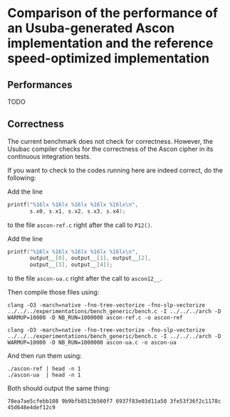Comparison of the performance of an Usuba-generated Ascon implementation and the reference speed-optimized implementation
===

## Performances

TODO

## Correctness

The current benchmark does not check for correctness. However, the
Usubac compiler checks for the correctness of the Ascon cipher in its
continuous integration tests.

If you want to check to the codes running here are indeed correct, do
the following:

Add the line 
  
  ```c
  printf("%16lx %16lx %16lx %16lx %16lx\n",
         s.x0, s.x1, s.x2, s.x3, s.x4);
  ```
  
to the file `ascon-ref.c` right after the call to `P12()`. 
  
Add the line 

  ```c
  printf("%16lx %16lx %16lx %16lx %16lx\n",
         output__[0], output__[1], output__[2],
         output__[3], output__[4]);
  ```
  
to the file `ascon-ua.c` right after the call to `ascon12__`.
  
Then compile those files using:

  ```
  clang -O3 -march=native -fno-tree-vectorize -fno-slp-vectorize ../../../experimentations/bench_generic/bench.c -I ../../../arch -D WARMUP=10000 -D NB_RUN=1000000 ascon-ref.c -o ascon-ref
  
  clang -O3 -march=native -fno-tree-vectorize -fno-slp-vectorize ../../../experimentations/bench_generic/bench.c -I ../../../arch -D WARMUP=10000 -D NB_RUN=1000000 ascon-ua.c -o ascon-ua
  ```

And then run them using:

  ```
  ./ascon-ref | head -n 1
  ./ascon-ua  | head -n 1
  ```

Both should output the same thing:

  ```
  78ea7ae5cfebb108 9b9bfb8513b560f7 6937f83e03d11a50 3fe53f36f2c1178c  45d648e4def12c9
  ```
